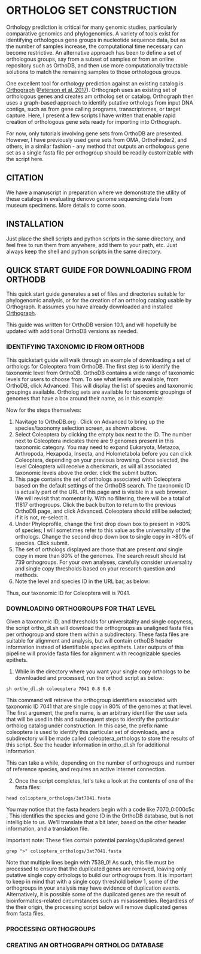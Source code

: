 # ORTHOLOG SET CONSTRUCTION
Orthology prediction is critical for many genomic studies, particularly comparative genomics and phylogenomics. A variety of tools exist for identifying orthologous gene groups in nucleotide sequence data, but as the number of samples increase, the computational time necessary can become restrictive.  An alternative approach has been to define a set of orthologous groups, say from a subset of samples or from an online repository such as OrthoDB, and then use more computationally tractable solutions to match the remaining samples to those orthologous groups.  

One excellent tool for orthology prediction against an existing catalog is [Orthograph](https://github.com/mptrsen/Orthograph) ([Peterson et al. 2017](https://bmcbioinformatics.biomedcentral.com/articles/10.1186/s12859-017-1529-8)). Orthograph uses an existing set of orthologous genes and creates am ortholog set or catalog.  Orthograph then uses a graph-based approach to identify putative orthologs from input DNA contigs, such as from gene calling programs, transcriptomes, or target capture.  Here, I present a few scripts I have written that enable rapid creation of orthologous gene sets ready for importing into Orthograph. 

For now, only tutorials involving gene sets from OrthoDB are presented. However, I have previously used gene sets from OMA, OrthoFinder2, and others, in a similar fashion - any method that outputs an orthologous gene set as a single fasta file per orthogroup should be readily customizable with the script here.

## CITATION

We have a manuscript in preparation where we demonstrate the utility of these catalogs in evaluating denovo genome sequencing data from museum specimens.  More details to come soon.

## INSTALLATION
Just place the shell scripts and python scripts in the same directory, and feel free to run them from anywhere, add them to your path, etc.  Just always keep the shell and python scripts in the same directory.

## QUICK START GUIDE FOR DOWNLOADING FROM ORTHODB
This quick start guide generates a set of files and directories suitable for phylogenomic analysis, or for the creation of an ortholog catalog usable by Orthograph. It assumes you have already downloaded and installed [Orthograph](https://github.com/mptrsen/Orthograph).

This guide was written for OrthoDB version 10.1, and will hopefully be updated with additional OrthoDB versions as needed.

### IDENTIFYING TAXONOMIC ID FROM ORTHODB
This quickstart guide will walk through an example of downloading a set of orthologs for Coleoptera from OrthoDB. The first step is to identify the taxonomic level from OrthoDB.  OrthoDB contains a wide range of taxonomic levels for users to choose from.  To see what levels are available, from OrthoDB, click Advanced.  This will display the list of species and taxonomic groupings available.  Ortholog sets are available for taxonomic groupings of genomes that have  a box around their name, as in this example: 

Now for the steps themselves:

1) Navitage to OrthoDB.org . Click on Advanced to bring up the species/taxonomy selection screen, as shown above.
2) Select Coleoptera by clicking the empty box next to the ID.   The number next to Coleoptera indicates there are 9 genomes present in this taxonomic category.  You may need to expand Eukaryota, Metazoa, Arthropoda, Hexapoda, Insecta, and Holometabola before you can click Coleoptera, depending on your previous browsing.  Once selected, the level Coleoptera will receive a checkmark, as will all associated taxonomic levels above the order.  click the submit button. 
3) This page contains the set of orthologs associated with Coleoptera based on the default settings of the OrthoDB search.  The taxonomic ID is actually part of the URL of this page and is visible in a web browser.  We will revisit that momentarily.  With no filtering, there will be a total of 11817 orthogroups.  Click the back button to return to the previous OrthoDB page, and click Advanced. Coleoptera should still be selected; if it is not, re-select it.
4) Under Phyloprofile, change the first drop down box to present in >80% of species; I will sometimes refer to this value as the universality of the orthologs.  Change the second drop down box to single copy in >80% of species.  Click submit.
5) The set of orthologs displayed are those that are present *and* single copy in more than 80% of the genomes. The search result should list 739 orthogroups.  For your own analyses, carefully consider universality and single copy thresholds based on your research question and methods.
6) Note the level and species ID in the URL bar, as below:

Thus, our taxonomic ID for Coleoptera will is 7041.

### DOWNLOADING ORTHOGROUPS FOR THAT LEVEL
Given a taxonomic ID, and thresholds for universitality and single copyness, the script ortho_dl.sh will download the orthogroups as unaligned fasta files per orthogroup and store them within a subdirectory.  These fasta files are suitable for alignment and analysis, but will contain orthoDB header information instead of identifiable species epithets.  Later outputs of this pipeline will provide fasta files for alignment with recognizable species epithets.
1) While in the directory where you want your single copy orthologs to be downloaded and processed, run the orthodl script as below:

```sh ortho_dl.sh coloeoptera 7041 0.8 0.8```  

This command will retrieve the orthogroup identifiers associated with taxonomic ID 7041 that are single copy in 80% of the genomes at that level. The first argument, the prefix name, is an arbitrary identifier the user sets that will be used in this and subsequent steps to identify the particular ortholog catalog under construction.  In this case, the prefix name coleoptera is used to identify this particular set of downloads, and a subdirectory will be made called coleoptera_orthologs to store the results of this script.   See the header information in ortho_dl.sh for additional information.

This can take a while, depending on the number of orthogroups and number of reference species, and requires an active internet connection.  

2) Once the script completes, let's take a look at the contents of one of the fasta files:

```head colioptera_orthologs/3at7041.fasta```

You may notice that the fasta headers begin with a code like 7070_0:000c5c . This identifies the species and gene ID in the OrthoDB database, but is not intelligible to us.  We'll translate that a bit later, based on the other header information, and a translation file.  

Important note: These files contain potential paralogs/duplicated genes!

```grep ">" colioptera_orthologs/3at7041.fasta```

Note that multiple lines begin with 7539_0!  As such, this file must be processed to ensure that the duplicated genes are removed, leaving only putative single copy orthologs to build our orthogroups from.   It is important to keep in mind that with a single copy threshold below 1, some of the orthogroups in your analysis may have evidence of duplication events.  Alternatively, it is possible some of the duplicated genes are the result of bioinformatics-related circumstances such as misassemblies.  Regardless of the their origin, the processing script below will remove duplicated genes from fasta files.

### PROCESSING ORTHOGROUPS

### CREATING AN ORTHOGRAPH ORTHOLOG DATABASE
